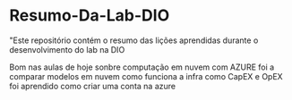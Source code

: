 # Resumo-Da-Lab-DIO
 "Este repositório contém o resumo das lições aprendidas durante o desenvolvimento do lab na  DIO



   Bom nas aulas de hoje sonbre computação em nuvem com AZURE foi a comparar modelos em nuvem 
   como funciona a infra como CapEX e OpEX foi aprendido como criar uma conta na azure 
